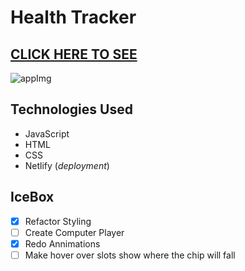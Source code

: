 # Health Tracker

[CLICK HERE TO SEE](https://health-tracker.fly.dev "Health - Tracker Link")
---------------------
![appImg](/assets/screenshot.png)





## Technologies Used

* JavaScript
* HTML
* CSS
* Netlify (*deployment*)

## IceBox

- [x] Refactor Styling
- [ ] Create Computer Player
- [x] Redo Annimations
- [ ] Make hover over slots show where the chip will fall